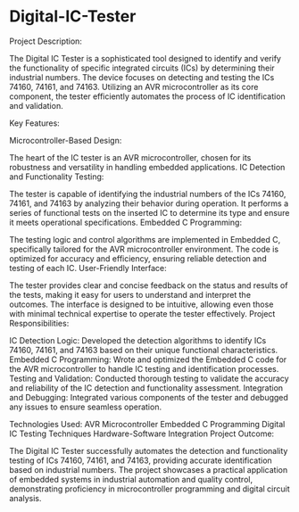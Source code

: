 # Digital-IC-Tester
Project Description:

The Digital IC Tester is a sophisticated tool designed to identify and verify the functionality of specific integrated circuits (ICs) by determining their industrial numbers. The device focuses on detecting and testing the ICs 74160, 74161, and 74163. Utilizing an AVR microcontroller as its core component, the tester efficiently automates the process of IC identification and validation.

Key Features:

Microcontroller-Based Design:

The heart of the IC tester is an AVR microcontroller, chosen for its robustness and versatility in handling embedded applications.
IC Detection and Functionality Testing:

The tester is capable of identifying the industrial numbers of the ICs 74160, 74161, and 74163 by analyzing their behavior during operation.
It performs a series of functional tests on the inserted IC to determine its type and ensure it meets operational specifications.
Embedded C Programming:

The testing logic and control algorithms are implemented in Embedded C, specifically tailored for the AVR microcontroller environment.
The code is optimized for accuracy and efficiency, ensuring reliable detection and testing of each IC.
User-Friendly Interface:

The tester provides clear and concise feedback on the status and results of the tests, making it easy for users to understand and interpret the outcomes.
The interface is designed to be intuitive, allowing even those with minimal technical expertise to operate the tester effectively.
Project Responsibilities:

IC Detection Logic:
Developed the detection algorithms to identify ICs 74160, 74161, and 74163 based on their unique functional characteristics.
Embedded C Programming:
Wrote and optimized the Embedded C code for the AVR microcontroller to handle IC testing and identification processes.
Testing and Validation:
Conducted thorough testing to validate the accuracy and reliability of the IC detection and functionality assessment.
Integration and Debugging:
Integrated various components of the tester and debugged any issues to ensure seamless operation.

Technologies Used:
AVR Microcontroller
Embedded C Programming
Digital IC Testing Techniques
Hardware-Software Integration
Project Outcome:

The Digital IC Tester successfully automates the detection and functionality testing of ICs 74160, 74161, and 74163, providing accurate identification based on industrial numbers. The project showcases a practical application of embedded systems in industrial automation and quality control, demonstrating proficiency in microcontroller programming and digital circuit analysis.

